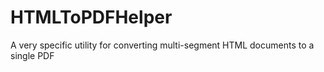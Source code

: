 # HTMLToPDFHelper
A very specific utility for converting multi-segment HTML documents to a single PDF

